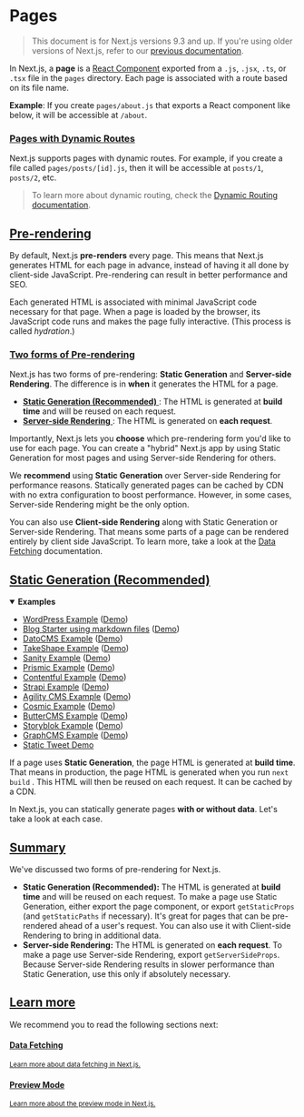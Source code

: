 [comment]: metadata=
[comment]: keywords=
[comment]: robots=
<h1>Pages</h1>
<blockquote>
	<p>This document is for Next.js versions 9.3 and up. If you're using older versions of Next.js, refer to our <a href="/docs/tag/v9.2.2/basic-features/pages" class="relative">previous documentation</a>.</p>
</blockquote>
<p>In Next.js, a <strong>page</strong> is a <a href="https://reactjs.org/docs/components-and-props.html" class="absolute" target="_blank" rel="noopener noreferrer">React Component</a> exported from a <code class="inline">.js</code>, <code class="inline">.jsx</code>, <code class="inline">.ts</code>, or <code class="inline">.tsx</code> file in the <code class="inline">pages</code> directory. Each page is associated with a route based on its file name.</p>
<p><strong>Example</strong>: If you create <code class="inline">pages/about.js</code> that exports a React component like below, it will be accessible at <code class="inline">/about</code>.</p>


<h3 class="heading">
		<a href="#pages-with-dynamic-routes">Pages with Dynamic Routes</a>
</h3>
<p>Next.js supports pages with dynamic routes. For example, if you create a file called <code class="inline">pages/posts/[id].js</code>, then it will be accessible at <code class="inline">posts/1</code>, <code class="inline">posts/2</code>, etc.</p>
<blockquote>
	<p>To learn more about dynamic routing, check the <a href="/docs/routing/dynamic-routes" class="relative">Dynamic Routing documentation</a>.</p>
</blockquote>


<h2 class="heading">
    <a href="#pre-rendering">Pre-rendering</a>
</h2>
<p>By default, Next.js <strong>pre-renders</strong> every page. This means that Next.js generates HTML for each page in advance, instead of having it all done by client-side JavaScript. Pre-rendering can result in better performance and SEO.</p>
<p>Each generated HTML is associated with minimal JavaScript code necessary for that page. When a page is loaded by the browser, its JavaScript code runs and makes the page fully interactive. (This process is called <em>hydration</em>.)</p>


<h3 class="heading">
    <span id="two-forms-of-pre-rendering"></span>
    <a href="#two-forms-of-pre-rendering">Two forms of Pre-rendering</a>
</h3>
<p>Next.js has two forms of pre-rendering: <strong>Static Generation</strong> and <strong>Server-side Rendering</strong>. The difference is in <strong>when</strong> it generates the HTML for a page.</p>
<ul>
    <li>
        <a href="#static-generation-recommended" class="relative">
            <strong>Static Generation (Recommended)</strong>
        </a>: The HTML is generated at <strong>build time</strong> and will be reused on each request.
    </li>
    <li>
        <a href="#server-side-rendering" class="relative">
        <strong>Server-side Rendering</strong>
        </a>: The HTML is generated on <strong>each request</strong>.
    </li>
</ul>
<p>Importantly, Next.js lets you <strong>choose</strong> which pre-rendering form you'd like to use for each page. You can create a "hybrid" Next.js app by using Static Generation for most pages and using Server-side Rendering for others.</p>
<p>We <strong>recommend</strong> using <strong>Static Generation</strong> over Server-side Rendering for performance reasons. Statically generated pages can be cached by CDN with no extra configuration to boost performance. However, in some cases, Server-side Rendering might be the only option.</p>
<p>You can also use <strong>Client-side Rendering</strong> along with Static Generation or Server-side Rendering. That means some parts of a page can be rendered entirely by client side JavaScript. To learn more, take a look at the <a href="/docs/basic-features/data-fetching#fetching-data-on-the-client-side" class="relative">Data Fetching</a> documentation.</p>


<h2 class="heading">
    <span id="static-generation-recommended"></span>
        <a href="#static-generation-recommended">Static Generation (Recommended)</a>
</h2>
<details open>
    <summary>
        <b>Examples</b>
    </summary>
    <ul>
        <li><a href="https://github.com/vercel/next.js/tree/canary/examples/cms-wordpress" class="absolute" target="_blank" rel="noopener noreferrer">WordPress Example</a> (<a href="https://next-blog-wordpress.now.sh" class="absolute" target="_blank" rel="noopener noreferrer">Demo</a>)</li>
        <li><a href="https://github.com/vercel/next.js/tree/canary/examples/blog-starter" class="absolute" target="_blank" rel="noopener noreferrer">Blog Starter using markdown files</a> (<a href="https://next-blog-starter.now.sh/" class="absolute" target="_blank" rel="noopener noreferrer">Demo</a>)</li>
        <li><a href="https://github.com/vercel/next.js/tree/canary/examples/cms-datocms" class="absolute" target="_blank" rel="noopener noreferrer">DatoCMS Example</a> (<a href="https://next-blog-datocms.now.sh/" class="absolute" target="_blank" rel="noopener noreferrer">Demo</a>)</li>
        <li><a href="https://github.com/vercel/next.js/tree/canary/examples/cms-takeshape" class="absolute" target="_blank" rel="noopener noreferrer">TakeShape Example</a> (<a href="https://next-blog-takeshape.now.sh/" class="absolute" target="_blank" rel="noopener noreferrer">Demo</a>)</li>
        <li><a href="https://github.com/vercel/next.js/tree/canary/examples/cms-sanity" class="absolute" target="_blank" rel="noopener noreferrer">Sanity Example</a> (<a href="https://next-blog-sanity.now.sh/" class="absolute" target="_blank" rel="noopener noreferrer">Demo</a>)</li>
        <li><a href="https://github.com/vercel/next.js/tree/canary/examples/cms-prismic" class="absolute" target="_blank" rel="noopener noreferrer">Prismic Example</a> (<a href="https://next-blog-prismic.now.sh/" class="absolute" target="_blank" rel="noopener noreferrer">Demo</a>)</li>
        <li><a href="https://github.com/vercel/next.js/tree/canary/examples/cms-contentful" class="absolute" target="_blank" rel="noopener noreferrer">Contentful Example</a> (<a href="https://next-blog-contentful.now.sh/" class="absolute" target="_blank" rel="noopener noreferrer">Demo</a>)</li>
        <li><a href="https://github.com/vercel/next.js/tree/canary/examples/cms-strapi" class="absolute" target="_blank" rel="noopener noreferrer">Strapi Example</a> (<a href="https://next-blog-strapi.now.sh/" class="absolute" target="_blank" rel="noopener noreferrer">Demo</a>)</li>
        <li><a href="https://github.com/vercel/next.js/tree/canary/examples/cms-agilitycms" class="absolute" target="_blank" rel="noopener noreferrer">Agility CMS Example</a> (<a href="https://next-blog-agilitycms.now.sh/" class="absolute" target="_blank" rel="noopener noreferrer">Demo</a>)</li>
        <li><a href="https://github.com/vercel/next.js/tree/canary/examples/cms-cosmic" class="absolute" target="_blank" rel="noopener noreferrer">Cosmic Example</a> (<a href="https://next-blog-cosmic.now.sh/" class="absolute" target="_blank" rel="noopener noreferrer">Demo</a>)</li>
        <li><a href="https://github.com/vercel/next.js/tree/canary/examples/cms-buttercms" class="absolute" target="_blank" rel="noopener noreferrer">ButterCMS Example</a> (<a href="https://next-blog-buttercms.now.sh/" class="absolute" target="_blank" rel="noopener noreferrer">Demo</a>)</li>
        <li><a href="https://github.com/vercel/next.js/tree/canary/examples/cms-storyblok" class="absolute" target="_blank" rel="noopener noreferrer">Storyblok Example</a> (<a href="https://next-blog-storyblok.now.sh/" class="absolute" target="_blank" rel="noopener noreferrer">Demo</a>)</li>
        <li><a href="https://github.com/vercel/next.js/tree/canary/examples/cms-graphcms" class="absolute" target="_blank" rel="noopener noreferrer">GraphCMS Example</a> (<a href="https://next-blog-graphcms.now.sh/" class="absolute" target="_blank" rel="noopener noreferrer">Demo</a>)</li>
        <li><a href="https://static-tweet.now.sh/" class="absolute" target="_blank" rel="noopener noreferrer">Static Tweet Demo</a></li>
    </ul>
</details>
<p>If a page uses <strong>Static Generation</strong>, the page HTML is generated at <strong>build time</strong>. That means in production, the page HTML is generated when you run <code class="inline">next build</code> . This HTML will then be reused on each request. It can be cached by a CDN.</p>
<p>In Next.js, you can statically generate pages <strong>with or without data</strong>. Let's take a look at each case.</p>



<h2 class="heading">
    <span id="summary"></span>
        <a href="#summary">Summary</a>
</h2>
<p>We've discussed two forms of pre-rendering for Next.js.</p>
<ul>
    <li><strong>Static Generation (Recommended):</strong> The HTML is generated at <strong>build time</strong> and will be reused on each request. To make a page use Static Generation, either export the page component, or export <code class="inline">getStaticProps</code> (and <code class="inline">getStaticPaths</code> if necessary). It's great for pages that can be pre-rendered ahead of a user's request. You can also use it with Client-side Rendering to bring in additional data.</li>
    <li><strong>Server-side Rendering:</strong> The HTML is generated on <strong>each request</strong>. To make a page use Server-side Rendering, export <code class="inline">getServerSideProps</code>. Because Server-side Rendering results in slower performance than Static Generation, use this only if absolutely necessary.</li>
</ul>


<h2 class="heading">
    <span id="learn-more"></span>
    <a href="#learn-more">Learn more</a>
</h2>
<p>We recommend you to read the following sections next:</p>


<div class="card">
    <a href="/docs/basic-features/data-fetching" class="relative">
        <h4>Data Fetching</h4>
        <small>Learn more about data fetching in Next.js.</small>
    </a>
</div>

<div class="card">
    <a href="/docs/advanced-features/preview-mode" class="relative">
        <h4>Preview Mode</h4>
        <small>Learn more about the preview mode in Next.js.</small>
    </a>
</div>    
